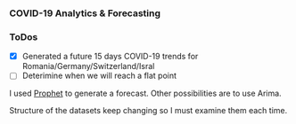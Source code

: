 ### COVID-19 Analytics & Forecasting

### ToDos

-[x] Generated a future 15 days  COVID-19 trends for Romania/Germany/Switzerland/Isral
-[ ] Deterimine when we will reach a flat point

I used [Prophet](https://facebook.github.io/prophet/) to generate a forecast. Other possibilities are to use Arima.

Structure of the datasets keep changing so I must examine them each time.

